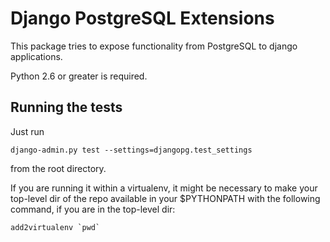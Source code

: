 # Django PostgreSQL Extensions

This package tries to expose functionality from PostgreSQL to django
applications.


Python 2.6 or greater is required.


## Running the tests

Just run

    django-admin.py test --settings=djangopg.test_settings

from the root directory.

If you are running it within a virtualenv, it might be necessary to 
make your top-level dir of the repo available in your $PYTHONPATH 
with the following command, if you are in the top-level dir:

    add2virtualenv `pwd`

